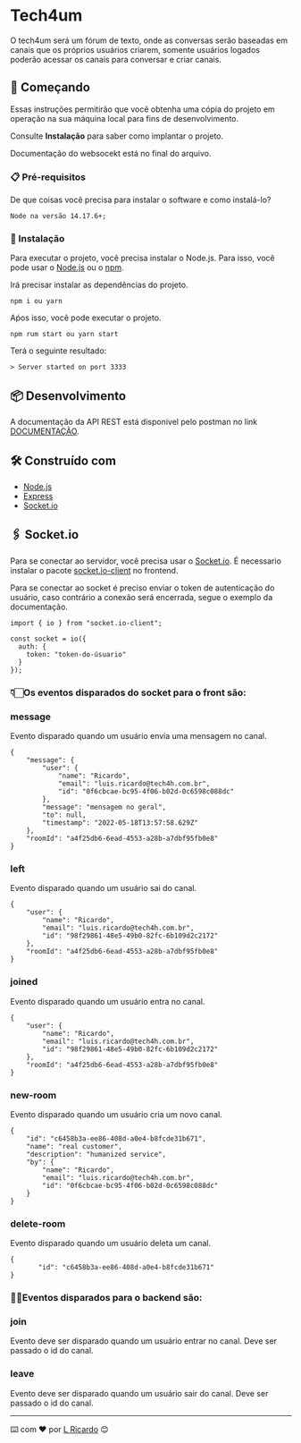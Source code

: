 # Tech4um

O tech4um será um fórum de texto, onde as conversas serão baseadas em canais que os próprios usuários criarem, somente usuários logados poderão acessar os canais para conversar e criar canais.

## 🚀 Começando

Essas instruções permitirão que você obtenha uma cópia do projeto em operação na sua máquina local para fins de desenvolvimento.

Consulte **Instalação** para saber como implantar o projeto.

Documentação do websocekt está no final do arquivo.

### 📋 Pré-requisitos

De que coisas você precisa para instalar o software e como instalá-lo?

```
Node na versão 14.17.6+;
```

### 🔧 Instalação

Para executar o projeto, você precisa instalar o Node.js. Para isso, você pode usar o [Node.js](https://nodejs.org/en/download/) ou o [npm](https://www.npmjs.com/get-npm/).

Irá precisar instalar as dependências do projeto.

```
npm i ou yarn
```

Aṕos isso, você pode executar o projeto.

```
npm rum start ou yarn start

```

Terá o seguinte resultado:


```
> Server started on port 3333

```

## 📦 Desenvolvimento

A documentação da API REST está disponivel pelo postman no link [DOCUMENTAÇÃO](https://documenter.getpostman.com/view/17298396/Uyxkkm8b).

## 🛠️ Construído com

* [Node.js](https://nodejs.org/)
* [Express](https://expressjs.com/)
* [Socket.io](https://socket.io/)

## 🖇️ Socket.io

Para se conectar ao servidor, você precisa usar o [Socket.io](https://socket.io/). É necessario instalar o pacote [socket.io-client](https://www.npmjs.com/package/socket.io-client) no frontend.

Para se conectar ao socket é preciso enviar o token de autenticação do usuário, caso contrário a conexão será encerrada, segue o exemplo da documentação.

~~~
import { io } from "socket.io-client";

const socket = io({
  auth: {
    token: "token-do-úsuario"
  }
});
~~~

### 👇🏻Os eventos disparados do socket para o front são:

### message
Evento disparado quando um usuário envia uma mensagem no canal.

~~~
{
    "message": {
        "user": {
            "name": "Ricardo",
            "email": "luis.ricardo@tech4h.com.br",
            "id": "0f6cbcae-bc95-4f06-b02d-0c6598c088dc"
        },
        "message": "mensagem no geral",
        "to": null,
        "timestamp": "2022-05-18T13:57:58.629Z"
    },
    "roomId": "a4f25db6-6ead-4553-a28b-a7dbf95fb0e8"
}
~~~

### left
Evento disparado quando um usuário sai do canal.
~~~
{
    "user": {
        "name": "Ricardo",
        "email": "luis.ricardo@tech4h.com.br",
        "id": "98f29861-48e5-49b0-82fc-6b109d2c2172"
    },
    "roomId": "a4f25db6-6ead-4553-a28b-a7dbf95fb0e8"
}
~~~

### joined
Evento disparado quando um usuário entra no canal.
~~~
{
    "user": {
        "name": "Ricardo",
        "email": "luis.ricardo@tech4h.com.br",
        "id": "98f29861-48e5-49b0-82fc-6b109d2c2172"
    },
    "roomId": "a4f25db6-6ead-4553-a28b-a7dbf95fb0e8"
}
~~~

### new-room
Evento disparado quando um usuário cria um novo canal.
~~~
{
    "id": "c6458b3a-ee86-408d-a0e4-b8fcde31b671",
    "name": "real customer",
    "description": "humanized service",
    "by": {
        "name": "Ricardo",
        "email": "luis.ricardo@tech4h.com.br",
        "id": "0f6cbcae-bc95-4f06-b02d-0c6598c088dc"
    }
}
~~~

### delete-room
Evento disparado quando um usuário deleta um canal.
~~~
{
       "id": "c6458b3a-ee86-408d-a0e4-b8fcde31b671"
}
~~~

### ☝🏻Eventos disparados para o backend são:

### join
Evento deve ser disparado quando um usuário entrar no canal. Deve ser passado o id do canal.

### leave
Evento deve ser disparado quando um usuário sair do canal. Deve ser passado o id do canal.

---
⌨️ com ❤️ por [L Ricardo](mailto:luis.ricardo@tech4h.com.br) 😊
```
